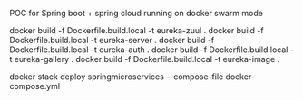 POC for Spring boot + spring cloud running on docker swarm mode

docker build -f Dockerfile.build.local -t eureka-zuul .
docker build -f Dockerfile.build.local -t eureka-server .
docker build -f Dockerfile.build.local -t eureka-auth .
docker build -f Dockerfile.build.local -t eureka-gallery .
docker build -f Dockerfile.build.local -t eureka-image .

docker stack deploy springmicroservices --compose-file docker-compose.yml
